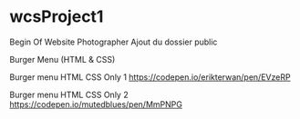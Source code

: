 # wcsProject1
Begin Of Website Photographer
Ajout du dossier public


Burger Menu (HTML & CSS)

Burger menu HTML CSS Only 1 https://codepen.io/erikterwan/pen/EVzeRP

Burger menu HTML CSS Only 2 https://codepen.io/mutedblues/pen/MmPNPG